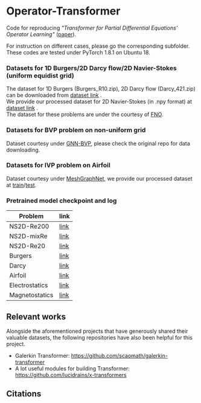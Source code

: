 # Operator-Transformer
Code for reproducing *"Transformer for Partial Differential Equations' Operator Learning"*  ([paper](https://openreview.net/forum?id=EPPqt3uERT&referrer=%5BTMLR%5D(%2Fgroup%3Fid%3DTMLR))).

For instruction on different cases, please go the corresponding subfolder. These codes are tested under PyTorch 1.8.1 on Ubuntu 18.

### Datasets for 1D Burgers/2D Darcy flow/2D Navier-Stokes (uniform equidist grid)

The dataset for 1D Burgers (Burgers_R10.zip), 2D Darcy flow (Darcy_421.zip) can be downloaded from [dataset link](https://drive.google.com/drive/folders/1UnbQh2WWc6knEHbLn-ZaXrKUZhp7pjt-) .</br>
We provide our processed dataset for 2D Navier-Stokes (in .npy format) at [dataset link](https://drive.google.com/drive/folders/1z-0V6NSl2STzrSA6QkzYWOGHSTgiOSYq?usp=sharing) .</br>
The dataset for these problems are under the courtesy of [FNO](https://github.com/zongyi-li/fourier_neural_operator).

### Datasets for BVP problem on non-uniform grid

Dataset courtesy under [GNN-BVP](https://github.com/merantix-momentum/gnn-bvp-solver), please check the original repo for data downloading.

### Datasets for IVP problem on Airfoil

Dataset courtesy under [MeshGraphNet](https://github.com/deepmind/deepmind-research/tree/master/meshgraphnets), we provide our processed dataset at [train](https://drive.google.com/file/d/1z88dPaJixOo6KYjjZ7EsBfNX42EwBQ4B/view?usp=share_link)/[test](https://drive.google.com/file/d/1mEZ6gVYJ5UvLupWz1cft4XXlVuwWktgs/view?usp=sharing).

### Pretrained model checkpoint and log

| Problem       | link   |
|---------------|---------------------------------------------------------------------------|
| NS2D-Re200  |  [link](https://drive.google.com/drive/folders/1hkmyAzO0glTLfnI8k5x84MTADUafNU4A?usp=sharing) |
| NS2D-mixRe |  [link](https://drive.google.com/file/d/1_-aAd_GHX8StyKWZLpvSWeGQ3vyytf7L) |
| NS2D-Re20| [link](https://drive.google.com/drive/folders/1KYSYsmB0XAi90g39x3qsbRCy8xSDOk1r?usp=sharing) |
| Burgers   |  [link](https://drive.google.com/file/d/1eDFJD-wiTxzDzywSvXLgzffI25su1S1q) |
| Darcy | [link](https://drive.google.com/drive/folders/1-56szGnQxZhv-uUQyw9RjT54WiPg9CFa?usp=sharing) |
| Airfoil | [link](https://drive.google.com/drive/folders/1teVWGi-hPST-aY914OVrLMLPREQ-JKxz?usp=sharing) |
| Electrostatics | [link](https://drive.google.com/drive/folders/1sfihAxiPdLAQEF6mlR0n5ZpjK_Ctpfee?usp=sharing) |
| Magnetostatics | [link](https://drive.google.com/drive/folders/1atAGnt_CRZhaPVVgxbpwRtAbMODxa5nZ?usp=sharing) |


## Relevant works
Alongside the aforementioned projects that have generously shared their valuable datasets, the following repositories have also been helpful for this project.

* Galerkin Transformer: https://github.com/scaomath/galerkin-transformer
* A lot useful modules for building Transformer: https://github.com/lucidrains/x-transformers

## Citations
